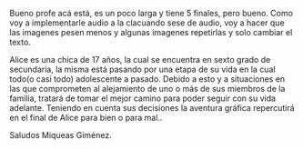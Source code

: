 Bueno profe acá está, es un poco larga y tiene 5 finales, pero bueno. Como voy a implementarle audio a la clacuando sese de audio, voy a hacer que las imagenes pesen menos y algunas imagenes repetirlas y solo cambiar el texto.

Alice es una chica de 17 años, la cual se encuentra en sexto grado de
secundaria, la misma está pasando por una etapa de su vida en la cual
todo(o casi todo) adolescente a pasado. Debido a esto y a situaciones en
las que comprometen al alejamiento de uno o más de sus miembros de la
familia, tratará de tomar el mejor camino para poder seguir con su vida
adelante. Teniendo en cuenta sus decisiones la aventura gráfica
repercutirá en el final de Alice para bien o para mal..

Saludos Miqueas Giménez.
